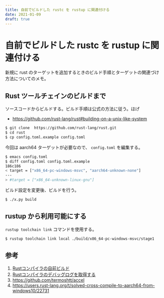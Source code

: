 ```yaml
---
title: 自前でビルドした rustc を rustup に関連付ける
date: 2021-01-09
draft: true
---
```


# 自前でビルドした rustc を rustup に関連付ける

新規に rust のターゲットを追加するときのビルド手順とターゲットの関連づけ方法についてのメモ。

## Rust ツールチェインのビルドまで

ソースコードからビルドする。ビルド手順は公式の方法に従う。ほげ

* https://github.com/rust-lang/rust#building-on-a-unix-like-system

```bash
$ git clone  https://github.com/rust-lang/rust.git
$ cd rust
$ cp config.toml.example config.toml
```

今回は aarch64 ターゲットが必要なので、 `config.toml` を編集する。

```bash
$ emacs config.toml
$ diff config.toml config.toml.example
186c186
< target = ["x86_64-pc-windows-msvc", "aarch64-unknown-none"]
---
> #target = ["x86_64-unknown-linux-gnu"]
```



ビルド設定を変更後、ビルドを行う。

```bash
$ ./x.py build
```



## rustup から利用可能にする

`rustup toolchain link` コマンドを使用する。

```bash
$ rustup toolchain link local ./build/x86_64-pc-windows-msvc/stage1
```



## 参考

1. [Rustコンパイラの自前ビルド](https://qnighy.hatenablog.com/entry/2017/06/16/220000)
2. [Rustコンパイラのデバッグログを取得する](https://qiita.com/tatsuya6502/items/2781132848229afb958e)
3. https://github.com/termoshtt/accel
4. https://users.rust-lang.org/t/solved-cross-compile-to-aarch64-from-windows10/22731